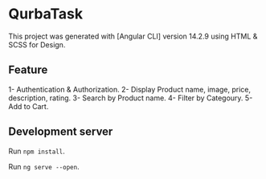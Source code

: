 # QurbaTask

This project was generated with [Angular CLI] version 14.2.9 using HTML & SCSS for Design.

## Feature

1- Authentication & Authorization.
2- Display Product name, image, price, description, rating.
3- Search by Product name.
4- Filter by Categoury.
5- Add to Cart.


## Development server

Run `npm install`.

Run `ng serve --open`.
